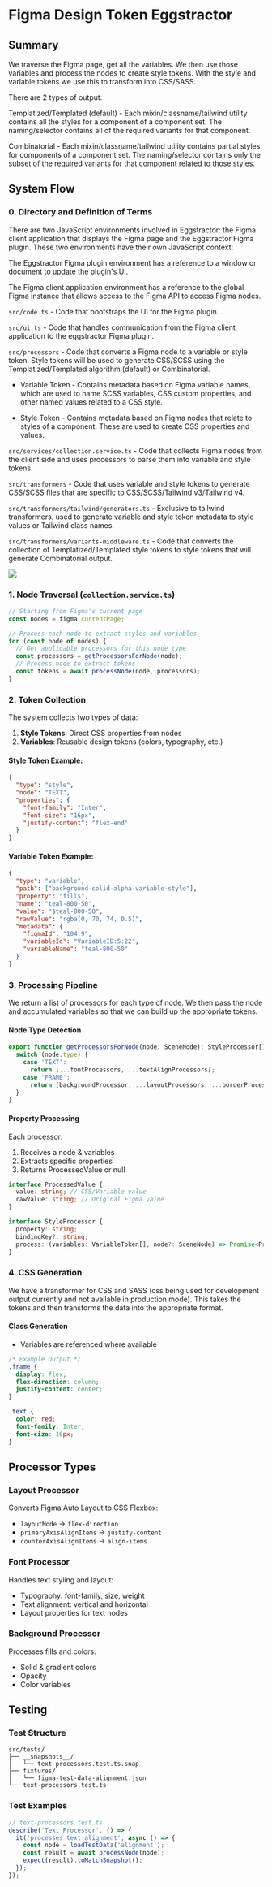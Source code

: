 # Figma Design Token Eggstractor

## Summary

We traverse the Figma page, get all the variables. We then use those variables and process the nodes to create style tokens. With the style and variable tokens we use this to transform into CSS/SASS.

There are 2 types of output:

Templatized/Templated (default) - Each mixin/classname/tailwind utility contains all the styles for a component of a component set. The naming/selector contains all of the required variants for that component.

Combinatorial - Each mixin/classname/tailwind utility contains partial styles for components of a component set. The naming/selector contains only the subset of the required variants for that component related to those styles.

## System Flow

### 0. Directory and Definition of Terms

There are two JavaScript environments involved in Eggstractor: the Figma client application that displays the Figma page and the Eggstractor Figma plugin. These two environments have their own JavaScript context:

The Eggstractor Figma plugin environment has a reference to a window or document to update the plugin's UI.

The Figma client application environment has a reference to the global Figma instance that allows access to the Figma API to access Figma nodes.

`src/code.ts` - Code that bootstraps the UI for the Figma plugin.

`src/ui.ts` - Code that handles communication from the Figma client application to the eggstractor Figma plugin.

`src/processors` - Code that converts a Figma node to a variable or style token. Style tokens will be used to generate CSS/SCSS using the Templatized/Templated algorithm (default) or Combinatorial.

- Variable Token - Contains metadata based on Figma variable names, which are used to name SCSS variables, CSS custom properties, and other named values related to a CSS style.

- Style Token - Contains metadata based on Figma nodes that relate to styles of a component. These are used to create CSS properties and values.

`src/services/collection.service.ts` - Code that collects Figma nodes from the client side and uses processors to parse them into variable and style tokens.

`src/transformers` - Code that uses variable and style tokens to generate CSS/SCSS files that are specific to CSS/SCSS/Tailwind v3/Tailwind v4.

`src/transformers/tailwind/generators.ts` - Exclusive to tailwind transformers. used to generate variable and style token metadata to style values or Tailwind class names.

`src/transformers/variants-middleware.ts` - Code that converts the collection of Templatized/Templated style tokens to style tokens that will generate Combinatorial output.

<img src="flow.svg" />

### 1. Node Traversal (`collection.service.ts`)

```typescript
// Starting from Figma's current page
const nodes = figma.currentPage;

// Process each node to extract styles and variables
for (const node of nodes) {
  // Get applicable processors for this node type
  const processors = getProcessorsForNode(node);
  // Process node to extract tokens
  const tokens = await processNode(node, processors);
}
```

### 2. Token Collection

The system collects two types of data:

1. **Style Tokens**: Direct CSS properties from nodes
2. **Variables**: Reusable design tokens (colors, typography, etc.)

#### Style Token Example:

```json
{
  "type": "style",
  "node": "TEXT",
  "properties": {
    "font-family": "Inter",
    "font-size": "16px",
    "justify-content": "flex-end"
  }
}
```

#### Variable Token Example:

```json
{
  "type": "variable",
  "path": ["background-solid-alpha-variable-style"],
  "property": "fills",
  "name": "teal-800-50",
  "value": "$teal-800-50",
  "rawValue": "rgba(0, 70, 74, 0.5)",
  "metadata": {
    "figmaId": "104:9",
    "variableId": "VariableID:5:22",
    "variableName": "teal-800-50"
  }
}
```

### 3. Processing Pipeline

We return a list of processors for each type of node. We then pass the node and accumulated variables so that we can build up the appropriate tokens.

#### Node Type Detection

```typescript
export function getProcessorsForNode(node: SceneNode): StyleProcessor[] {
  switch (node.type) {
    case 'TEXT':
      return [...fontProcessors, ...textAlignProcessors];
    case 'FRAME':
      return [backgroundProcessor, ...layoutProcessors, ...borderProcessors];
  }
}
```

#### Property Processing

Each processor:

1. Receives a node & variables
2. Extracts specific properties
3. Returns ProcessedValue or null

```typescript
interface ProcessedValue {
  value: string; // CSS/Variable value
  rawValue: string; // Original Figma value
}

interface StyleProcessor {
  property: string;
  bindingKey?: string;
  process: (variables: VariableToken[], node?: SceneNode) => Promise<ProcessedValue | null>;
}
```

### 4. CSS Generation

We have a transformer for CSS and SASS (css being used for development output currently and not available in production mode).
This takes the tokens and then transforms the data into the appropriate format.

#### Class Generation

- Variables are referenced where available

```css
/* Example Output */
.frame {
  display: flex;
  flex-direction: column;
  justify-content: center;
}

.text {
  color: red;
  font-family: Inter;
  font-size: 16px;
}
```

## Processor Types

### Layout Processor

Converts Figma Auto Layout to CSS Flexbox:

- `layoutMode` → `flex-direction`
- `primaryAxisAlignItems` → `justify-content`
- `counterAxisAlignItems` → `align-items`

### Font Processor

Handles text styling and layout:

- Typography: font-family, size, weight
- Text alignment: vertical and horizontal
- Layout properties for text nodes

### Background Processor

Processes fills and colors:

- Solid & gradient colors
- Opacity
- Color variables

## Testing

### Test Structure

```
src/tests/
├── __snapshots__/
│   └── text-processors.test.ts.snap
├── fixtures/
│   └── figma-test-data-alignment.json
└── text-processors.test.ts
```

### Test Examples

```typescript
// text-processors.test.ts
describe('Text Processor', () => {
  it('processes text alignment', async () => {
    const node = loadTestData('alignment');
    const result = await processNode(node);
    expect(result).toMatchSnapshot();
  });
});
```
